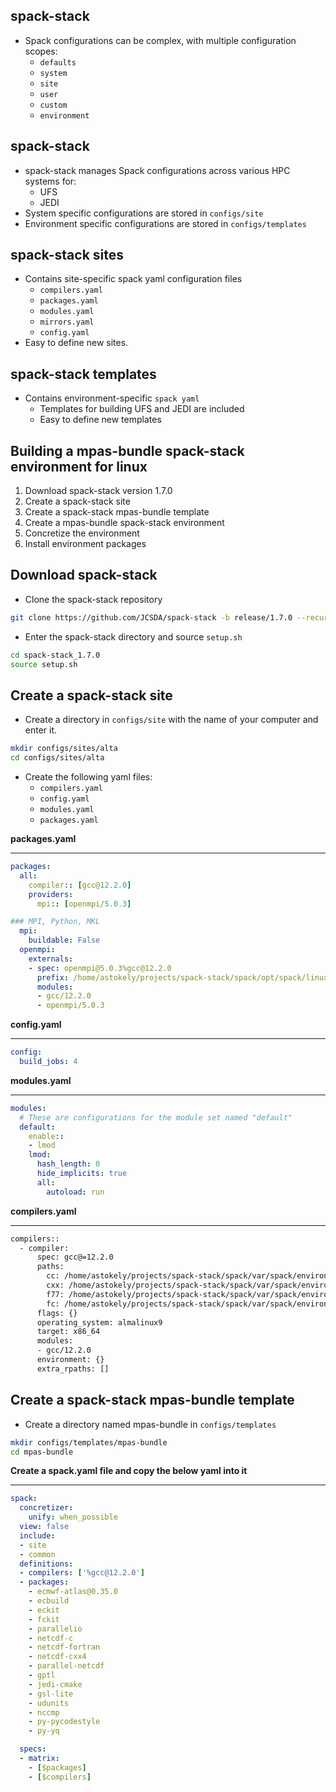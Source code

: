 ## spack-stack

- Spack configurations can be complex, with multiple configuration scopes:
  - `defaults`
  - `system`
  - `site`
  - `user`
  - `custom`
  - `environment`


## spack-stack

- spack-stack manages Spack configurations across various HPC systems for:
  - UFS
  - JEDI
- System specific configurations are stored in ```configs/site```
- Environment specific configurations are stored in ```configs/templates```


## spack-stack sites
* Contains site-specific spack yaml configuration files
  * ```compilers.yaml```
  * ```packages.yaml```
  * ```modules.yaml```
  * ```mirrors.yaml```
  * ```config.yaml```
* Easy to define new sites.


## spack-stack templates
* Contains environment-specific ```spack yaml```
  * Templates for building UFS and JEDI are included
  * Easy to define new templates


## Building a mpas-bundle spack-stack environment for linux

1. Download spack-stack version 1.7.0
2. Create a spack-stack site
3. Create a spack-stack mpas-bundle template
4. Create a mpas-bundle spack-stack environment
5. Concretize the environment
6. Install environment packages


## Download spack-stack

* Clone the spack-stack repository
```bash
git clone https://github.com/JCSDA/spack-stack -b release/1.7.0 --recurse-submodules spack-stack_1.7.0
```
* Enter the spack-stack directory and source `setup.sh`
```bash
cd spack-stack_1.7.0
source setup.sh
 ```


## Create a spack-stack site 

* Create a directory in `configs/site` with the name of your computer and enter it.
```bash
mkdir configs/sites/alta
cd configs/sites/alta
```
* Create the following yaml files:
  * `compilers.yaml`
  * `config.yaml`
  * `modules.yaml`
  * `packages.yaml`


**packages.yaml**

___
```yaml
packages:
  all:
    compiler:: [gcc@12.2.0]
    providers:
      mpi:: [openmpi/5.0.3]

### MPI, Python, MKL
  mpi:
    buildable: False
  openmpi:
    externals:
    - spec: openmpi@5.0.3%gcc@12.2.0
      prefix: /home/astokely/projects/spack-stack/spack/opt/spack/linux-almalinux9-skylake/gcc-12.2.0/openmpi-5.0.3-iagvpdcvp4m3e7fosghblekm666baidx
      modules:
      - gcc/12.2.0
      - openmpi/5.0.3
```


**config.yaml**
___

```yaml
config:
  build_jobs: 4
```


**modules.yaml**
___

```yaml
modules:
  # These are configurations for the module set named "default"
  default:
    enable::
    - lmod
    lmod:
      hash_length: 0
      hide_implicits: true
      all:
        autoload: run
```


**compilers.yaml**
___

```bash
compilers::
  - compiler:
      spec: gcc@=12.2.0
      paths:
        cc: /home/astokely/projects/spack-stack/spack/var/spack/environments/base/.spack-env/view/bin/gcc
        cxx: /home/astokely/projects/spack-stack/spack/var/spack/environments/base/.spack-env/view/bin/g++
        f77: /home/astokely/projects/spack-stack/spack/var/spack/environments/base/.spack-env/view/bin/gfortran
        fc: /home/astokely/projects/spack-stack/spack/var/spack/environments/base/.spack-env/view/bin/gfortran
      flags: {}
      operating_system: almalinux9
      target: x86_64
      modules:
      - gcc/12.2.0
      environment: {}
      extra_rpaths: []
```


## Create a spack-stack mpas-bundle template

* Create a directory named mpas-bundle in ```configs/templates```
```bash
mkdir configs/templates/mpas-bundle 
cd mpas-bundle
```



**Create a spack.yaml file and copy the below yaml into it**
___

```yaml
spack:
  concretizer:
    unify: when_possible
  view: false
  include:
  - site
  - common
  definitions:
  - compilers: ['%gcc@12.2.0']
  - packages:
    - ecmwf-atlas@0.35.0
    - ecbuild
    - eckit
    - fckit
    - parallelio
    - netcdf-c
    - netcdf-fortran
    - netcdf-cxx4
    - parallel-netcdf
    - gptl
    - jedi-cmake
    - gsl-lite
    - udunits
    - nccmp
    - py-pycodestyle
    - py-yq

  specs:
  - matrix:
    - [$packages]
    - [$compilers]
```





